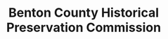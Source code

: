---
layout: repo
title: "Benton County Historical Preservation Commission"
id: 1603
permalink: repos/1603/
---